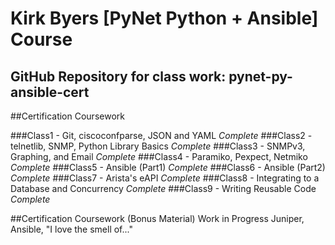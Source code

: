 # Kirk Byers [PyNet Python + Ansible] Course

## GitHub Repository for class work: pynet-py-ansible-cert

##Certification Coursework

###Class1 - Git, ciscoconfparse, JSON and YAML *Complete*
###Class2 - telnetlib, SNMP, Python Library Basics *Complete*
###Class3 - SNMPv3, Graphing, and Email *Complete*
###Class4 - Paramiko, Pexpect, Netmiko *Complete*
###Class5 - Ansible (Part1) *Complete*
###Class6 - Ansible (Part2) *Complete*
###Class7 - Arista's eAPI *Complete*
###Class8 - Integrating to a Database and Concurrency *Complete*
###Class9 - Writing Reusable Code *Complete*

##Certification Coursework (Bonus Material)
Work in Progress
Juniper, Ansible, "I love the smell of..."